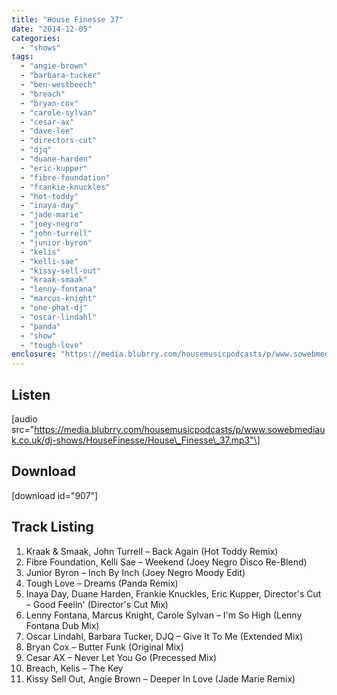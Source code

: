 ```yaml
---
title: "House Finesse 37"
date: "2014-12-05"
categories: 
  - "shows"
tags: 
  - "angie-brown"
  - "barbara-tucker"
  - "ben-westbeech"
  - "breach"
  - "bryan-cox"
  - "carole-sylvan"
  - "cesar-ax"
  - "dave-lee"
  - "directors-cut"
  - "djq"
  - "duane-harden"
  - "eric-kupper"
  - "fibre-foundation"
  - "frankie-knuckles"
  - "hot-toddy"
  - "inaya-day"
  - "jade-marie"
  - "joey-negro"
  - "john-turrell"
  - "junior-byron"
  - "kelis"
  - "kelli-sae"
  - "kissy-sell-out"
  - "kraak-smaak"
  - "lenny-fontana"
  - "marcus-knight"
  - "one-phat-dj"
  - "oscar-lindahl"
  - "panda"
  - "show"
  - "tough-love"
enclosure: "https://media.blubrry.com/housemusicpodcasts/p/www.sowebmediauk.co.uk/dj-shows/HouseFinesse/House_Finesse_37.mp3 0 audio/mpeg "
---
```


## Listen

\[audio src="https://media.blubrry.com/housemusicpodcasts/p/www.sowebmediauk.co.uk/dj-shows/HouseFinesse/House\_Finesse\_37.mp3"\]

## Download

\[download id="907"\]

## Track Listing

1. Kraak & Smaak, John Turrell – Back Again (Hot Toddy Remix)
2. Fibre Foundation, Kelli Sae – Weekend (Joey Negro Disco Re-Blend)
3. Junior Byron – Inch By Inch (Joey Negro Moody Edit)
4. Tough Love – Dreams (Panda Remix)
5. Inaya Day, Duane Harden, Frankie Knuckles, Eric Kupper, Director's Cut – Good Feelin' (Director's Cut Mix)
6. Lenny Fontana, Marcus Knight, Carole Sylvan – I'm So High (Lenny Fontana Dub Mix)
7. Oscar Lindahl, Barbara Tucker, DJQ – Give It To Me (Extended Mix)
8. Bryan Cox – Butter Funk (Original Mix)
9. Cesar AX – Never Let You Go (Precessed Mix)
10. Breach, Kelis – The Key
11. Kissy Sell Out, Angie Brown – Deeper In Love (Jade Marie Remix)
